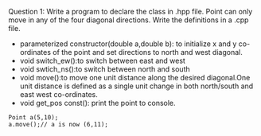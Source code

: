 Question 1: Write a program to declare the class in .hpp file. Point can only move in any of the four diagonal directions. Write the definitions in a .cpp file.                        

- parameterized constructor(double a,double b): to initialize x and y co-ordinates of the point and set directions to north and west diagonal.  
- void switch_ew():to switch between east and west 
- void swtich_ns():to switch between north and south
- void move():to move one unit distance along the desired diagonal.One unit distance is defined as a single unit change in both north/south and east west co-ordinates. 
- void get_pos const(): print the point to console.                        

```
Point a(5,10);
a.move();// a is now (6,11);
```

